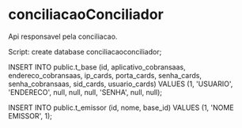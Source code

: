 # conciliacaoConciliador
Api responsavel pela conciliacao.

Script: create database conciliacaoconciliador;

INSERT INTO public.t_base (id, aplicativo_cobransaas, endereco_cobransaas, ip_cards, porta_cards, senha_cards, senha_cobransaas, sid_cards, usuario_cards) VALUES (1, 'USUARIO', 'ENDERECO', null, null, null, 'SENHA', null, null);

INSERT INTO public.t_emissor (id, nome, base_id) VALUES (1, 'NOME EMISSOR', 1);
